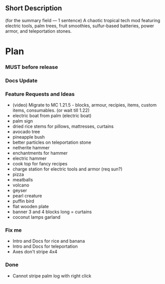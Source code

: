 ## Short Description
(for the summary field — 1 sentence)
A chaotic tropical tech mod featuring electric tools, palm trees, fruit smoothies, 
sulfur-based batteries, power armor, and teleportation stones.


# Plan

### MUST before release

### Docs Update

### Feature Requests and Ideas
- (video) Migrate to MC 1.21.5 - blocks, armour, recipies, items, custom items, consumables.
  (or wait till 1.22)
- electric boat from palm (electric boat)
- palm sign
- dried rice stems for pillows, mattresses, curtains
- avocado tree
- pineapple bush
- better particles on teleportation stone
- netherite hammer
- enchantments for hammer
- electric hammer
- cook top for fancy recipes
- charge station for electric tools and armor (req sun?)
- pizza
- meatballs
- volcano
- geyser
- pearl creature
- puffin bird
- flat wooden plate
- banner 3 and 4 blocks long = curtains
- coconut lamps garland

### Fix me
- Intro and Docs for rice and banana
- Intro and Docs for teleportation
- Axes don't stripe 4x4

### Done
- Cannot stripe palm log with right click


